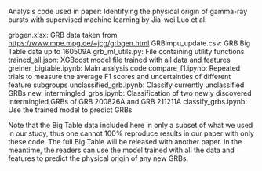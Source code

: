 Analysis code used in paper:
Identifying the physical origin of gamma-ray bursts with supervised machine learning
by Jia-wei Luo et al.

grbgen.xlsx: GRB data taken from https://www.mpe.mpg.de/~jcg/grbgen.html
GRBimpu_update.csv: GRB Big Table data up to 160509A
grb_ml_utils.py: File containing utility functions
trained_all.json: XGBoost model file trained with all data and features
greiner_bigtable.ipynb: Main analysis code
compare_f1.ipynb: Repeated trials to measure the average F1 scores and uncertainties of different feature subgroups
unclassified_grb.ipynb: Classify currently unclassified GRBs
new_intermingled_grbs.ipynb: Classification of two newly discovered intermingled GRBs of GRB 200826A and GRB 211211A
classify_grbs.ipynb: Use the trained model to predict GRBs

Note that the Big Table data included here in only a subset of what we used in our study, thus one cannot 100% reproduce results in our paper with only these code. The full Big Table will be released with another paper. In the meantime, the readers can use the model trained with all the data and features to predict the physical origin of any new GRBs.